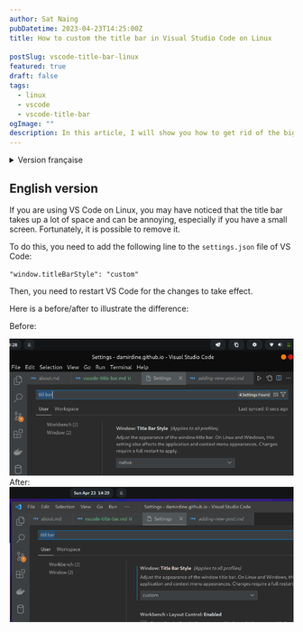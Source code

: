 ```yaml
---
author: Sat Naing
pubDatetime: 2023-04-23T14:25:00Z
title: How to custom the title bar in Visual Studio Code on Linux

postSlug: vscode-title-bar-linux
featured: true
draft: false
tags:
  - linux
  - vscode
  - vscode-title-bar
ogImage: ""
description: In this article, I will show you how to get rid of the big title bar in VSCode on Linux. This is especially useful if you're using a small screen or just want to save some space.
---
```


<details>
<summary>Version française</summary>

# Reduire la barre de titre de VS Code sur Linux

Si vous utilisez VS Code sur Linux, vous avez peut-être remarqué que la barre de titre prend beaucoup de place et que cela peut être gênant, surtout si vous utilisez un petit écran. Heureusement, il est possible de la reduire.

Pour cela, il faut ajouter la ligne suivante dans le fichier `settings.json` de VS Code :

`"window.titleBarStyle": "custom"`

Ensuite, il faut redémarrer VS Code pour que les changements prennent effet.

Voici un avant/après pour illustrer la différence :

Avant :

<img src="/assets/vscode-titlebar-before.png" alt="vscode title bar before">

Après :

<img src="/assets/vscode-titlebar-after.png" alt="vscode title bar after">

</details>

## English version

If you are using VS Code on Linux, you may have noticed that the title bar takes up a lot of space and can be annoying, especially if you have a small screen. Fortunately, it is possible to remove it.

To do this, you need to add the following line to the `settings.json` file of VS Code:

`"window.titleBarStyle": "custom"`

Then, you need to restart VS Code for the changes to take effect.

Here is a before/after to illustrate the difference:

Before:

<img src="/assets/vscode-titlebar-before.png" alt="vscode title bar before">
After:

<img src="/assets/vscode-titlebar-after.png" alt="vscode title bar before">
